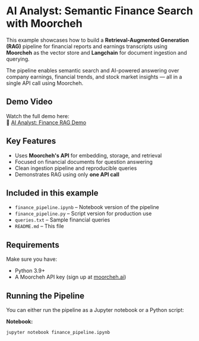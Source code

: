 # AI Analyst: Semantic Finance Search with Moorcheh

This example showcases how to build a **Retrieval-Augmented Generation (RAG)** pipeline for financial reports and earnings transcripts using **Moorcheh** as the vector store and **Langchain** for document ingestion and querying.

The pipeline enables semantic search and AI-powered answering over company earnings, financial trends, and stock market insights — all in a single API call using Moorcheh.

## Demo Video

Watch the full demo here:  
🔗 [AI Analyst: Finance RAG Demo](https://www.youtube.com/watch?v=s0IBq8rnuqM)

## Key Features

- Uses **Moorcheh's API** for embedding, storage, and retrieval  
- Focused on financial documents for question answering  
- Clean ingestion pipeline and reproducible queries  
- Demonstrates RAG using only **one API call** 

## Included in this example

- `finance_pipeline.ipynb` – Notebook version of the pipeline  
- `finance_pipeline.py` – Script version for production use  
- `queries.txt` – Sample financial queries  
- `README.md` – This file

## Requirements

Make sure you have:
- Python 3.9+
- A Moorcheh API key (sign up at [moorcheh.ai](https://www.moorcheh.ai))

## Running the Pipeline

You can either run the pipeline as a Jupyter notebook or a Python script:

**Notebook:**
```bash
jupyter notebook finance_pipeline.ipynb
